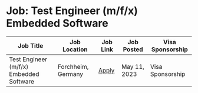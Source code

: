 # Job: Test Engineer (m/f/x) Embedded Software

| Job Title | Job Location | Job Link | Job Posted | Visa Sponsorship |
| --- | --- | --- | --- | --- |
| Test Engineer (m/f/x) Embedded Software | Forchheim, Germany | [Apply](https://join.com/companies/k-tronik/7995182-test-engineer-m-f-x-embedded-software) | May 11, 2023 | Visa Sponsorship |

